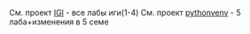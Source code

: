 См. проект [IGI](https://github.com/likkk5/IGI.git) - все лабы иги(1-4)
Cм. проект [pythonvenv](https://github.com/likkk5/pythonvenv.git) - 5 лаба+изменения в 5 семе
